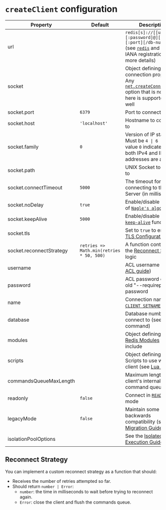 # `createClient` configuration

| Property                 | Default                                  | Description                                                                                                                                                                                                                                         |
|--------------------------|------------------------------------------|-----------------------------------------------------------------------------------------------------------------------------------------------------------------------------------------------------------------------------------------------------|
| url                      |                                          | `redis[s]://[[username][:password]@][host][:port][/db-number]` (see [`redis`](https://www.iana.org/assignments/uri-schemes/prov/redis) and [`rediss`](https://www.iana.org/assignments/uri-schemes/prov/rediss) IANA registration for more details) |
| socket                   |                                          | Object defining socket connection properties. Any [`net.createConnection`](https://nodejs.org/api/net.html#netcreateconnectionoptions-connectlistener) option that is not listed here is supported as well                                          |
| socket.port              | `6379`                                   | Port to connect to                                                                                                                                                                                                                                  |
| socket.host              | `'localhost'`                            | Hostname to connect to                                                                                                                                                                                                                              |
| socket.family            | `0`                                      | Version of IP stack. Must be `4 \| 6 \| 0`. The value `0` indicates that both IPv4 and IPv6 addresses are allowed.                                                                                                                                  |
| socket.path              |                                          | UNIX Socket to connect to                                                                                                                                                                                                                           |
| socket.connectTimeout    | `5000`                                   | The timeout for connecting to the Redis Server (in milliseconds)                                                                                                                                                                                    |
| socket.noDelay           | `true`                                   | Enable/disable the use of [`Nagle's algorithm`](https://nodejs.org/api/net.html#net_socket_setnodelay_nodelay)                                                                                                                                      |
| socket.keepAlive         | `5000`                                   | Enable/disable the [`keep-alive`](https://nodejs.org/api/net.html#net_socket_setkeepalive_enable_initialdelay) functionality                                                                                                                        |
| socket.tls               |                                          | Set to `true` to enable [TLS Configuration](https://nodejs.org/api/tls.html#tls_tls_connect_options_callback)                                                                                                                                       |
| socket.reconnectStrategy | `retries => Math.min(retries * 50, 500)` | A function containing the [Reconnect Strategy](#reconnect-strategy) logic                                                                                                                                                                           |
| username                 |                                          | ACL username ([see ACL guide](https://redis.io/topics/acl))                                                                                                                                                                                         |
| password                 |                                          | ACL password or the old "--requirepass" password                                                                                                                                                                                                    |
| name                     |                                          | Connection name ([see `CLIENT SETNAME`](https://redis.io/commands/client-setname))                                                                                                                                                                  |
| database                 |                                          | Database number to connect to (see [`SELECT`](https://redis.io/commands/select) command)                                                                                                                                                            |
| modules                  |                                          | Object defining which [Redis Modules](../README.md#packages) to include                                                                                                                                                                             |
| scripts                  |                                          | Object defining Lua Scripts to use with this client (see [Lua Scripts](../README.md#lua-scripts))                                                                                                                                                   |
| commandsQueueMaxLength   |                                          | Maximum length of the client's internal command queue                                                                                                                                                                                               |
| readonly                 | `false`                                  | Connect in [`READONLY`](https://redis.io/commands/readonly) mode                                                                                                                                                                                    |
| legacyMode               | `false`                                  | Maintain some backwards compatibility (see the [Migration Guide](./v3-to-v4.md))                                                                                                                                                                    |
| isolationPoolOptions     |                                          | See the [Isolated Execution Guide](./isolated-execution.md)                                                                                                                                                                                         |

## Reconnect Strategy

You can implement a custom reconnect strategy as a function that should:

- Receives the number of retries attempted so far.
- Should return `number | Error`:
    - `number`: the time in milliseconds to wait before trying to reconnect again.
    - `Error`: close the client and flush the commands queue.
